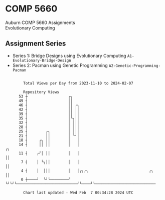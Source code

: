 # COMP 5660
Auburn COMP 5660 Assignments  
Evolutionary Computing

## Assignment Series
- Series 1: Bridge Designs using Evolutionary Computing `A1-Evolutionary-Bridge-Design`
- Series 2: Pacman using Genetic Programming `A2-Genetic-Programming-Pacman`

```

        Total Views per Day from 2023-11-10 to 2024-02-07

        Repository Views
      53 ┼                  ╭╮
      49 ┤                  ││
      46 ┤                  ││ ╭╮
      42 ┤                  ││ ││
      39 ┤                  ││ ││
      35 ┤                  │╰╮││
      32 ┤                  │ │││
      28 ┤                  │ │││
      25 ┤        ╭╮        │ │││
      21 ┤        ││        │ ╰╯│
      18 ┤     ╭╮ ││        │   │
      14 ┤     ││ ││        │   │                                     ╭╮
      11 ┤    ╭╯│ ││        │   │                                     ││
       7 ┤    │ ╰╮││        │   │                                     ││
       4 ┤    │  │││        │   │╭╮╭╮                           ╭╮    ││
       0 ┼────╯  ╰╯╰────────╯   ╰╯╰╯╰───────────────────────────╯╰────╯╰───────────────────────────

        Chart last updated - Wed Feb  7 00:34:28 2024 UTC
        
```
